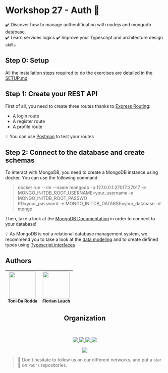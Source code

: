 # Workshop 27 - Auth :rocket:

:heavy_check_mark: Discover how to manage authentification with nodejs and mongodb database.  
:heavy_check_mark: Learn services logics
:heavy_check_mark: Improve your Typescript and architecture design skills

## Step 0: Setup

All the installation steps required to do the exercises are detailed in the [SETUP.md](./SETUP.md)

## Step 1: Create your REST API

First of all, you need to create three routes thanks to [Express Routing](https://expressjs.com/fr/guide/routing.html):

- A login route
- A register route
- A profile route

:bulb: You can use [Postman](https://www.postman.com/) to test your routes

## Step 2: Connect to the database and create schemas

To interact with MongoDB, you need to create a MongoDB instance using docker.
You can use the following command:

> docker run --rm --name mongodb -p 127.0.0.1:27017:27017 -e MONGO_INITDB_ROOT_USERNAME=your_username -e MONGO_INITDB_ROOT_PASSWO\
RD=your_password -e MONGO_INITDB_DATABSE=your_database -d mongo

Then, take a look at the [MongoDB Documentation](https://www.npmjs.com/package/mongodb) in order to connect to your database!

:bulb: As MongoDB is *not* a relational database management system, we recommend you to take a look at the [data modeling](https://www.mongodb.com/docs/manual/core/data-modeling-introduction/) and to create defined types using [Typescript interfaces](https://www.typescriptlang.org/docs/handbook/interfaces.html)

## Authors

| [<img src="https://github.com/tonida-rodda.png?size=85" width=85><br><sub>Toni Da Rodda</sub>](https://github.com/tonida-rodda) | [<img src="https://github.com/EdenComp.png?size=85" width=85><br><sub>Florian Lauch</sub>](https://github.com/EdenComp)
| :---: | :---: |
<h2 align=center>
Organization
</h2>
<br/>
<p align='center'>
    <a href="https://www.linkedin.com/company/pocinnovation/mycompany/">
        <img src="https://img.shields.io/badge/LinkedIn-0077B5?style=for-the-badge&logo=linkedin&logoColor=white">
    </a>
    <a href="https://www.instagram.com/pocinnovation/">
        <img src="https://img.shields.io/badge/Instagram-E4405F?style=for-the-badge&logo=instagram&logoColor=white">
    </a>
    <a href="https://twitter.com/PoCInnovation">
        <img src="https://img.shields.io/badge/Twitter-1DA1F2?style=for-the-badge&logo=twitter&logoColor=white">
    </a>
    <a href="https://discord.com/invite/Yqq2ADGDS7">
        <img src="https://img.shields.io/badge/Discord-7289DA?style=for-the-badge&logo=discord&logoColor=white">
    </a>
</p>
<p align=center>
    <a href="https://www.poc-innovation.fr/">
        <img src="https://img.shields.io/badge/WebSite-1a2b6d?style=for-the-badge&logo=GitHub Sponsors&logoColor=white">
    </a>
</p>

> :rocket: Don't hesitate to follow us on our different networks, and put a star 🌟 on `PoC's` repositories.

